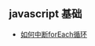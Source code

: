 ## javascript 基础

+ [如何中断forEach循环](https://github.com/chenqf/blog/blob/master/articles/javascript基础/如何中断forEach循环/README.md)
